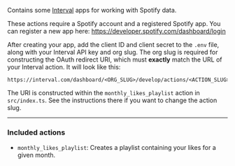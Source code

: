 Contains some [Interval](https://interval.com) apps for working with Spotify data.

These actions require a Spotify account and a registered Spotify app. You can register a new app here: https://developer.spotify.com/dashboard/login

After creating your app, add the client ID and client secret to the `.env` file, along with your Interval API key and org slug. The org slug is required for constructing the OAuth redirect URI, which must **exactly** match the URL of your Interval action. It will look like this:

```
https://interval.com/dashboard/<ORG_SLUG>/develop/actions/<ACTION_SLUG>
```

The URI is constructed within the `monthly_likes_playlist` action in `src/index.ts`. See the instructions there if you want to change the action slug.

---

### Included actions

- `monthly_likes_playlist`: Creates a playlist containing your likes for a given month.

